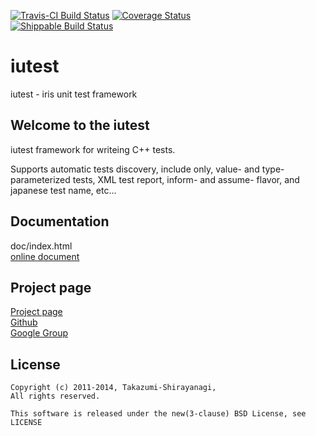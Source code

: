 [![Travis-CI Build Status](https://travis-ci.org/srz-zumix/iutest.png?branch=master)](https://travis-ci.org/srz-zumix/iutest)
[![Coverage Status](https://coveralls.io/repos/srz-zumix/iutest/badge.png?branch=master)](https://coveralls.io/r/srz-zumix/iutest?branch=master)  
[![Shippable Build Status](https://api.shippable.com/projects/541904d2ac22859af743f867/badge?branchName=master)](https://app.shippable.com/projects/541904d2ac22859af743f867/builds/latest)

iutest
==========
iutest - iris unit test framework

Welcome to the iutest
--------------------------------------------------
iutest  framework for writeing C++ tests.

Supports automatic tests discovery, include only, value- and type- parameterized tests,
XML test report, inform- and assume- flavor, and japanese test name, etc...

Documentation
--------------------------------------------------

doc/index.html  
[online document](http://iutest.sourceforge.jp/doc/index.html)  


Project page
--------------------------------------------------

[Project page](http://iutest.sourceforge.jp/)  
[Github](https://github.com/srz-zumix/iutest)  
[Google Group](https://groups.google.com/forum/?fromgroups#!forum/g-iutest)  

    
License
--------------------------------------------------

    Copyright (c) 2011-2014, Takazumi-Shirayanagi,
    All rights reserved.

    This software is released under the new(3-clause) BSD License, see LICENSE


